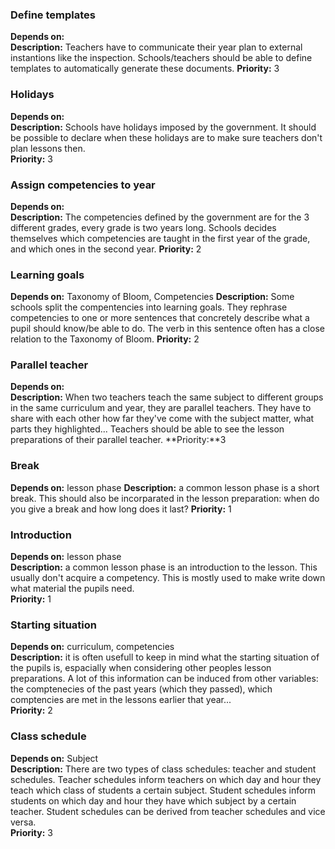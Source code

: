 ### Define templates
**Depends on:**\
**Description:** Teachers have to communicate their year plan to external instantions like the inspection. Schools/teachers should be able to define templates to automatically generate these documents.
**Priority:** 3

### Holidays
**Depends on:**\
**Description:** Schools have holidays imposed by the government. It should be possible to declare when these holidays are to make sure teachers don't plan lessons then.\
**Priority:** 3

### Assign competencies to year
**Depends on:**\
**Description:** The competencies defined by the government are for the 3 different grades, every grade is two years long. Schools decides themselves which competencies are taught in the first year of the grade, and which ones in the second year.
**Priority:** 2

### Learning goals
**Depends on:** Taxonomy of Bloom, Competencies
**Description:** Some schools split the compentencies into learning goals. They rephrase competencies to one or more sentences that concretely describe what a pupil should know/be able to do. The verb in this sentence often has a close relation to the Taxonomy of Bloom.
**Priority:** 2

### Parallel teacher
**Depends on:**\
**Description:** When two teachers teach the same subject to different groups in the same curriculum and year, they are parallel teachers. They have to share with each other how far they've come with the subject matter, what parts they highlighted... Teachers should be able to see the lesson preparations of their parallel teacher.
**Priority:**3

### Break
**Depends on:** lesson phase
**Description:** a common lesson phase is a short break. This should also be incorparated in the lesson preparation: when do you give a break and how long does it last?
**Priority:** 1

### Introduction
**Depends on:** lesson phase\
**Description:** a common lesson phase is an introduction to the lesson. This usually don't acquire a competency. This is mostly used to make write down what material the pupils need.\
**Priority:** 1

### Starting situation
**Depends on:** curriculum, competencies\
**Description:** it is often usefull to keep in mind what the starting situation of the pupils is, espacially when considering other peoples lesson preparations. A lot of this information can be induced from other variables: the comptenecies of the past years (which they passed), which comptencies are met in the lessons earlier that year...\
**Priority:** 2

### Class schedule
**Depends on:** Subject\
**Description:** There are two types of class schedules: teacher and student schedules. Teacher schedules inform teachers on which day and hour they teach which class of students a certain subject. Student schedules inform students on which day and hour they have which subject by a certain teacher. Student schedules can be derived from teacher schedules and vice versa.\
**Priority:** 3

